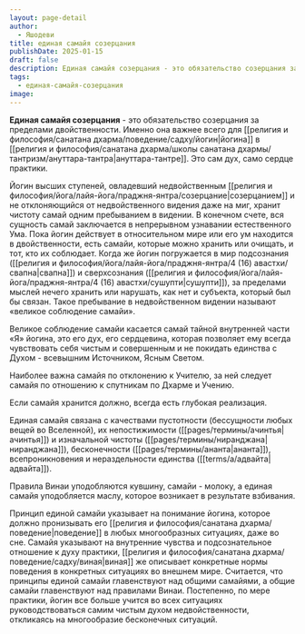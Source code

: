 ```yaml
---
layout: page-detail
author:
  - Яшодеви
title: единая самайя созерцания
publishDate: 2025-01-15
draft: false
description: Единая самайя созерцания - это обязательство созерцания за пределами двойственности. Именно она важнее всего для йогина в Ануттара-тантре. Это сам дух, само сердце практики.
tags:
  - единая-самайя-созерцания
image:
---
```

**Единая самайя созерцания** - это обязательство созерцания за пределами двойственности. Именно она важнее всего для [[религия и философия/санатана дхарма/поведение/садху/йогин|йогина]] в [[религия и философия/санатана дхарма/школы санатана дхармы/тантризм/ануттара-тантра|ануттара-тантре]]. Это сам дух, само сердце практики.

Йогин высших ступеней, овладевший недвойственным [[религия и философия/йога/лайя-йога/праджня-янтра/созерцание|созерцанием]] и не отклоняющийся от недвойственного видения даже на миг, хранит чистоту самай одним пребыванием в видении. В конечном счете, вся сущность самай заключается в непрерывном узнавании естественного Ума. Пока йогин действует в относительном мире или его ум находится в двойственности, есть самайи, которые можно хранить или очищать, и тот, кто их соблюдает. Когда же йогин погружается в мир подсознания ([[религия и философия/йога/лайя-йога/праджня-янтра/4 (16) авастхи/свапна|свапна]]) и сверхсознания ([[религия и философия/йога/лайя-йога/праджня-янтра/4 (16) авастхи/сушупти|сушупти]]), за пределами мыслей нечего хранить или нарушать, как нет и субъекта, который был бы связан. Такое пребывание в недвойственном видении называют «великое соблюдение самайи».

Великое соблюдение самайи касается самай тайной внутренней части «Я» йогина, это его дух, его сердцевина, которая позволяет ему всегда чувствовать себя чистым и совершенным и не покидать единства с Духом - всевышним Источником, Ясным Светом.

Наиболее важна самайя по отклонению к Учителю, за ней следует самайя по отношению к спутникам по Дхарме и Учению.

Если самайя хранится должно, всегда есть глубокая реализация.

Единая самайя связана с качествами пустотности (бессущности любых вещей во Вселенной), их непостижимости ([[pages/термины/ачинтья|ачинтья]]) и изначальной чистоты ([[pages/термины/ниранджана|ниранджана]]), бесконечности ([[pages/термины/ананта|ананта]]), всепроникновения и нераздельности единства ([[terms/a/адвайта|адвайта]]).

Правила Винаи уподобляются кувшину, самайи - молоку, а единая самайя уподобляется маслу, которое возникает в результате взбивания.

Принцип единой самайи указывает на понимание йогина, которое должно пронизывать его [[религия и философия/санатана дхарма/поведение|поведение]] в любых многообразных ситуациях, даже во сне. Самайя указывают на внутренние чувства и подсознательное отношение к духу практики, [[религия и философия/санатана дхарма/поведение/садху/виная|виная]] же описывает конкретные нормы поведения в конкретных ситуациях во внешнем мире. Считается, что принципы единой самайи главенствуют над общими самайями, а общие самайи главенствуют над правилами Винаи. Постепенно, по мере практики, йогин все больше учится во всех ситуациях руководствоваться самим чистым духом недвойственности, откликаясь на многообразие бесконечных ситуаций.